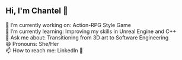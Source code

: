 ## Hi, I'm Chantel 👋

🔭 I’m currently working on: Action-RPG Style Game<br>
🌱 I’m currently learning: Improving my skills in Unreal Engine and C++<br>
💬 Ask me about: Transitioning from 3D art to Software Engineering<br>
😄 Pronouns: She/Her<br>
📫 How to reach me: LinkedIn 💼

<!--
**Chantelsky/Chantelsky** is a ✨ _special_ ✨ repository because its `README.md` (this file) appears on your GitHub profile.

Here are some ideas to get you started:

🔭 I’m currently working on: A freelance app design project
🌱 I’m currently learning: AWS and all things "Cloud"
💬 Ask me about: My experience doing a coding bootcamp and starting a career in tech.
😄 Pronouns: She/Her
📫 How to reach me: LinkedIn 💼
